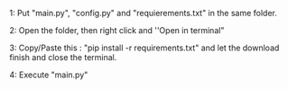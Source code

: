 1: Put "main.py", "config.py" and "requierements.txt" in the same folder.

2: Open the folder, then right click and ''Open in terminal"

3: Copy/Paste this : "pip install -r requirements.txt" and let the download finish and close the terminal.

4: Execute "main.py"
